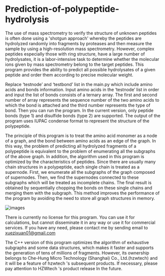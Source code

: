 # Prediction-of-polypeptide-hydrolysis
The use of mass spectrometry to verify the structure of unknown peptides is often done using a 'shotgun approach' whereby the peptides are hydrolyzed randomly into fragments by proteases and then measure the sample by using a high-resolution mass spectrometry. However, complex peptides especially those with ring structure, have a large number of hydrolysates, it is a labor-intensive task to determine whether the molecular ions given by mass spectrometry belong to the target peptides. This program provides the ability to predict all possible hydrolysates of a given peptide and order them according to precise molecular weight.

Replace ‘testnode’ and ‘testbond’ list in the main.py which include amino acids and bonds information. Input amino acids in the ‘testnode’ list in order and input the list of bonds consists of a ternary array. The first and second number of array represents the sequence number of the two amino acids to which the bond is attached and the third number represents the type of bond. Then you can run the program. In the current version, only peptide bonds (type 1) and disulfide bonds (type 2) are supported. The output of the program uses IUPAC condense format to represent the structure of the polypeptide.

The principle of this program is to treat the amino acid monomer as a node of a graph, and the bond between amino acids as an edge of the graph. In this way, the problem of predicting all hydrolyzed fragments of a polypeptide is equivalent to the problem of enumerating all the subgraphs of the above graph. In addition, the algorithm used in this program is optimized by the characteristics of peptides. Since there are usually many chain structures in a polypeptide, each single chain is treated as a supernode. First, we enumerate all the subgraphs of the graph composed of supernodes. Then, we find the supernodes connected to these subgraphs which will be treated as incomplete chains. The final result is obtained by sequentially chopping the bonds on these single chains and merging them with the subgraph. This method improves the performance of the program by avoiding the need to store all graph structures in memory.

![images](https://github.com/xuezixuan01/Prediction-of-polypeptide-hydrolysis/commit/d43a2a44259a878a493a9a96892f469f4d5dde6c)

There is currently no license for this program. You can use it for calculations, but cannot disseminate it in any way or use it for commercial services. If you have any need, please contact me by sending email to xuezixuan01@gmail.com 

The C++ version of this program optimizes the algorithm of exhaustive subgraphs and some data structures, which makes it faster and supports the generation of tens of millions of fragments. However, its ownership belongs to Che-Hung Micro Technology (Shanghai) Co., Ltd.(hzwtech)
 and it will be a feature of hzwtech 's subsequent products. If necessary, please pay attention to HZWtech 's product release In the future.
